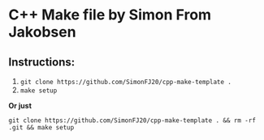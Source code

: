 
# C++ Make file by Simon From Jakobsen

## Instructions:

1. `git clone https://github.com/SimonFJ20/cpp-make-template .`
2. `make setup`

**Or just**

`git clone https://github.com/SimonFJ20/cpp-make-template . && rm -rf .git && make setup`
